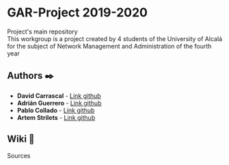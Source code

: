 # GAR-Project 2019-2020
Project's main repository 	
  This workgroup is a project created by 4 students of the University of Alcalá for the subject of Network Management and Administration of the fourth year


## Authors ✒️
* **David Carrascal** - [Link github](https://github.com/davidcawork)
* **Adrián Guerrero** - [Link github](https://github.com/adrihamel)
* **Pablo Collado** - [Link github](https://github.com/pcolladosoto)
* **Artem Strilets** - [Link github](https://github.com/ArtemSSOO)

## Wiki 📖

Sources
